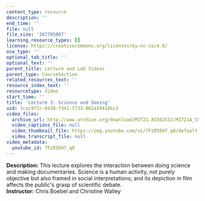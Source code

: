 ```yaml
---
content_type: resource
description: ''
end_time: ''
file: null
file_size: '287705007'
learning_resource_types: []
license: https://creativecommons.org/licenses/by-nc-sa/4.0/
ocw_type: ''
optional_tab_title: ''
optional_text: ''
parent_title: Lecture and Lab Videos
parent_type: CourseSection
related_resources_text: ''
resource_index_text: ''
resourcetype: Video
start_time: ''
title: 'Lecture 3: Science and Seeing'
uid: 3cac9f1c-0438-f341-f733-002a34416bc3
video_files:
  archive_url: http://www.archive.org/download/MIT21.A550JS11/MIT21A_550JS11_lec03_300k.mp4
  video_captions_file: null
  video_thumbnail_file: https://img.youtube.com/vi/7FzD5EH7_q8/default.jpg
  video_transcript_file: null
video_metadata:
  youtube_id: 7FzD5EH7_q8
---
```


**Description:** This lecture explores the interaction between doing science and making documentaries. Science is a human activity, not purely objective but also framed in social interpretations; and its depiction in film affects the public's grasp of scientific debate.  
**Instructor:** Chris Boebel and Christine Walley

